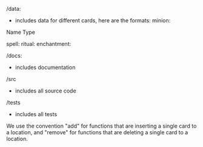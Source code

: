 /data:
- includes data for different cards, here are the formats:
minion:

Name
Type

spell: 
ritual: 
enchantment:

/docs:
- includes documentation

/src
- includes all source code

/tests
- includes all tests

We use the convention "add" for functions that are inserting a single card to a location, and "remove" for functions that are deleting a single card to a location.

